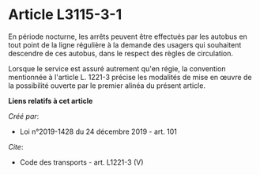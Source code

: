 # Article L3115-3-1

En période nocturne, les arrêts peuvent être effectués par les autobus en tout point de la ligne régulière à la demande des
usagers qui souhaitent descendre de ces autobus, dans le respect des règles de circulation. 

Lorsque le service est assuré autrement qu'en régie, la convention mentionnée à l'article L. 1221-3 précise les modalités de
mise en œuvre de la possibilité ouverte par le premier alinéa du présent article.

**Liens relatifs à cet article**

_Créé par_:

  - Loi n°2019-1428 du 24 décembre 2019 - art. 101

_Cite_:

  - Code des transports - art. L1221-3 (V)
